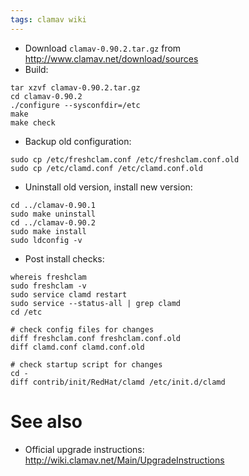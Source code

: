 ```yaml
---
tags: clamav wiki
---
```


-   Download `clamav-0.90.2.tar.gz` from <http://www.clamav.net/download/sources>
-   Build:

<!-- -->

    tar xzvf clamav-0.90.2.tar.gz
    cd clamav-0.90.2
    ./configure --sysconfdir=/etc
    make
    make check

-   Backup old configuration:

<!-- -->

    sudo cp /etc/freshclam.conf /etc/freshclam.conf.old
    sudo cp /etc/clamd.conf /etc/clamd.conf.old

-   Uninstall old version, install new version:

<!-- -->

    cd ../clamav-0.90.1
    sudo make uninstall
    cd ../clamav-0.90.2
    sudo make install
    sudo ldconfig -v

-   Post install checks:

<!-- -->

    whereis freshclam
    sudo freshclam -v
    sudo service clamd restart
    sudo service --status-all | grep clamd
    cd /etc

    # check config files for changes
    diff freshclam.conf freshclam.conf.old
    diff clamd.conf clamd.conf.old

    # check startup script for changes
    cd -
    diff contrib/init/RedHat/clamd /etc/init.d/clamd

# See also

-   Official upgrade instructions: <http://wiki.clamav.net/Main/UpgradeInstructions>
